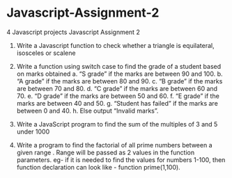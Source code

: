 # Javascript-Assignment-2
4 Javascript projects
Javascript Assignment 2

1. Write a Javascript function to check whether a triangle is equilateral,
isosceles or scalene

2. Write a function using switch case to find the grade of a student based
on marks obtained
a. “S grade” if the marks are between 90 and 100.
b. “A grade” if the marks are between 80 and 90.
c. “B grade” if the marks are between 70 and 80.
d. “C grade” if the marks are between 60 and 70.
e. “D grade” if the marks are between 50 and 60.
f. “E grade” if the marks are between 40 and 50.
g. “Student has failed” if the marks are between 0 and 40.
h. Else output “Invalid marks”.
3. Write a JavaScript program to find the sum of the multiples of 3 and 5
under 1000
4. Write a program to find the factorial of all prime numbers between a
given range . Range will be passed as 2 values in the function
parameters. eg- if it is needed to find the values for numbers 1-100, then
function declaration can look like - function prime(1,100).
